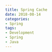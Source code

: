 ```yaml
---
title: Spring Cache
date: 2018-08-14
categories:
- Spring
tags:
- Development
- Spring
- Java
---
```


